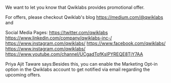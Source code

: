 We want to let you know that Qwiklabs provides promotional offer.

For offers, please checkout
Qwiklab's blog https://medium.com/@qwiklabs and

Social Media Pages:
https://twitter.com/qwiklabs
https://www.linkedin.com/company/qwiklabs-inc-/
https://www.instagram.com/qwiklabs/
https://www.facebook.com/qwiklabs/
https://www.instagram.com/qwiklabs/
https://www.youtube.com/channel/UCgadTofKslPYREQE8TjY7AA


Priya Ajit Taware says:Besides this, you can enable the Marketing Opt-in option in the Qwiklabs account to get notified via email regarding the upcoming offers.